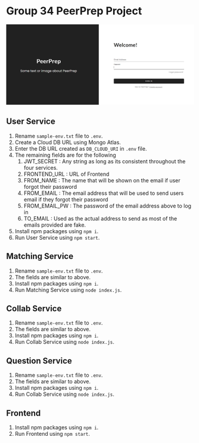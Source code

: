 # Group 34 PeerPrep Project
![](./Sign-in.png)
## User Service
1. Rename `sample-env.txt` file to `.env`.
2. Create a Cloud DB URL using Mongo Atlas.
3. Enter the DB URL created as `DB_CLOUD_URI` in `.env` file.
4. The remaining fields are for the following
    1. JWT_SECRET : Any string as long as its consistent throughout the four services.
    2. FRONTEND_URL : URL of Frontend
    3. FROM_NAME : The name that will be shown on the email if
    user forgot their password
    4. FROM_EMAIL : The email address that will be used to
    send users email if they forgot their password
    5. FROM_EMAIL_PW : The password of the email address above to log in
    6. TO_EMAIL : Used as the actual address to send as
    most of the emails provided are fake.
5. Install npm packages using `npm i`.
6. Run User Service using `npm start`.

## Matching Service
1. Rename `sample-env.txt` file to `.env`.
2. The fields are similar to above.
3. Install npm packages using `npm i`.
4. Run Matching Service using `node index.js`.
## Collab Service
1. Rename `sample-env.txt` file to `.env`.
2. The fields are similar to above.
3. Install npm packages using `npm i`.
4. Run Collab Service using `node index.js`.
## Question Service 
1. Rename `sample-env.txt` file to `.env`.
2. The fields are similar to above.
3. Install npm packages using `npm i`.
4. Run Collab Service using `node index.js`.
## Frontend
1. Install npm packages using `npm i`.
2. Run Frontend using `npm start`.
